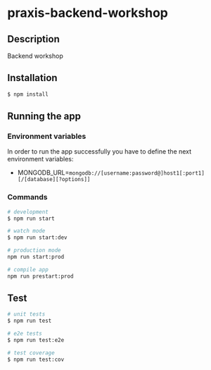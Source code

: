 # praxis-backend-workshop

## Description

Backend workshop

## Installation

```bash
$ npm install
```

## Running the app

### Environment variables
In order to run the app successfully you have to define the next environment variables:

* MONGODB_URL=`mongodb://[username:password@]host1[:port1][/[database][?options]]`



### Commands

```bash
# development
$ npm run start

# watch mode
$ npm run start:dev

# production mode
npm run start:prod

# compile app
npm run prestart:prod
```

## Test

```bash
# unit tests
$ npm run test

# e2e tests
$ npm run test:e2e

# test coverage
$ npm run test:cov
```

